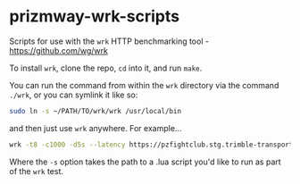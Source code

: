 # prizmway-wrk-scripts

Scripts for use with the `wrk` HTTP benchmarking tool - https://github.com/wg/wrk

To install `wrk`, clone the repo, `cd` into it, and run `make`.

You can run the command from within the `wrk` directory via the command `./wrk`, or you can symlink it like so:

```bash
sudo ln -s ~/PATH/TO/wrk/wrk /usr/local/bin
```

and then just use `wrk` anywhere. For example...

```bash
wrk -t8 -c1000 -d5s --latency https://pzfightclub.stg.trimble-transportation.com/graph -s ~/Documents/scripts/wrk_scripts/post.lua
```

Where the `-s` option takes the path to a .lua script you'd like to run as part of the `wrk` test.
